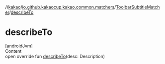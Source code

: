 //[kakao](../../../index.md)/[io.github.kakaocup.kakao.common.matchers](../index.md)/[ToolbarSubtitleMatcher](index.md)/[describeTo](describe-to.md)



# describeTo  
[androidJvm]  
Content  
open override fun [describeTo](describe-to.md)(desc: Description)  



